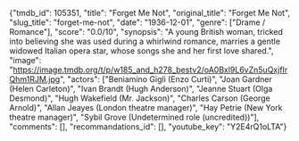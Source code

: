 {"tmdb_id": 105351, "title": "Forget Me Not", "original_title": "Forget Me Not", "slug_title": "forget-me-not", "date": "1936-12-01", "genre": ["Drame / Romance"], "score": "0.0/10", "synopsis": "A young British woman, tricked into believing she was used during a whirlwind romance, marries a gentle widowed Italian opera star, whose songs she and her first love shared.", "image": "https://image.tmdb.org/t/p/w185_and_h278_bestv2/oA0Bxl9L6vZn5uQxjfIrQhm1RJM.jpg", "actors": ["Beniamino Gigli (Enzo Curti)", "Joan Gardner (Helen Carleton)", "Ivan Brandt (Hugh Anderson)", "Jeanne Stuart (Olga Desmond)", "Hugh Wakefield (Mr. Jackson)", "Charles Carson (George Arnold)", "Allan Jeayes (London theatre manager)", "Hay Petrie (New York theatre manager)", "Sybil Grove (Undetermined role (uncredited))"], "comments": [], "recommandations_id": [], "youtube_key": "Y2E4rQ1oLTA"}